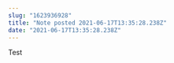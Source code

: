```yaml
---
slug: "1623936928"
title: "Note posted 2021-06-17T13:35:28.238Z"
date: "2021-06-17T13:35:28.238Z"
---
```

Test
